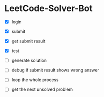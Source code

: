 # LeetCode-Solver-Bot

- [x] login
- [x] submit
- [x] get submit result
- [x] test
- [ ] generate solution
- [ ] debug if submit result shows wrong answer
- [ ] loop the whole process
- [ ] get the next unsolved problem

